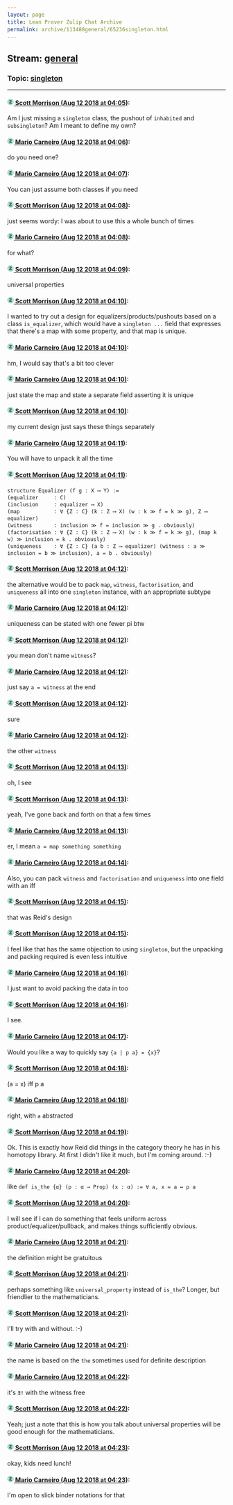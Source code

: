 ```yaml
---
layout: page
title: Lean Prover Zulip Chat Archive 
permalink: archive/113488general/65236singleton.html
---
```


## Stream: [general](index.html)
### Topic: [singleton](65236singleton.html)

---

#### [![Click to go to Zulip](../../assets/img/zulip2.png) Scott Morrison (Aug 12 2018 at 04:05)](https://leanprover.zulipchat.com/#narrow/stream/113488-general/topic/singleton/near/131976871):
Am I just missing a `singleton` class, the pushout of `inhabited` and `subsingleton`? Am I meant to define my own?

#### [![Click to go to Zulip](../../assets/img/zulip2.png) Mario Carneiro (Aug 12 2018 at 04:06)](https://leanprover.zulipchat.com/#narrow/stream/113488-general/topic/singleton/near/131976914):
do you need one?

#### [![Click to go to Zulip](../../assets/img/zulip2.png) Mario Carneiro (Aug 12 2018 at 04:07)](https://leanprover.zulipchat.com/#narrow/stream/113488-general/topic/singleton/near/131976922):
You can just assume both classes if you need

#### [![Click to go to Zulip](../../assets/img/zulip2.png) Scott Morrison (Aug 12 2018 at 04:08)](https://leanprover.zulipchat.com/#narrow/stream/113488-general/topic/singleton/near/131976965):
just seems wordy: I was about to use this a whole bunch of times

#### [![Click to go to Zulip](../../assets/img/zulip2.png) Mario Carneiro (Aug 12 2018 at 04:08)](https://leanprover.zulipchat.com/#narrow/stream/113488-general/topic/singleton/near/131976966):
for what?

#### [![Click to go to Zulip](../../assets/img/zulip2.png) Scott Morrison (Aug 12 2018 at 04:09)](https://leanprover.zulipchat.com/#narrow/stream/113488-general/topic/singleton/near/131976967):
universal properties

#### [![Click to go to Zulip](../../assets/img/zulip2.png) Scott Morrison (Aug 12 2018 at 04:10)](https://leanprover.zulipchat.com/#narrow/stream/113488-general/topic/singleton/near/131976975):
I wanted to try out a design for equalizers/products/pushouts based on a class `is_equalizer`, which would have a `singleton ...` field that expresses that there's a map with some property, and that map is unique.

#### [![Click to go to Zulip](../../assets/img/zulip2.png) Mario Carneiro (Aug 12 2018 at 04:10)](https://leanprover.zulipchat.com/#narrow/stream/113488-general/topic/singleton/near/131977017):
hm, I would say that's a bit too clever

#### [![Click to go to Zulip](../../assets/img/zulip2.png) Mario Carneiro (Aug 12 2018 at 04:10)](https://leanprover.zulipchat.com/#narrow/stream/113488-general/topic/singleton/near/131977020):
just state the map and state a separate field asserting it is unique

#### [![Click to go to Zulip](../../assets/img/zulip2.png) Scott Morrison (Aug 12 2018 at 04:10)](https://leanprover.zulipchat.com/#narrow/stream/113488-general/topic/singleton/near/131977021):
my current design just says these things separately

#### [![Click to go to Zulip](../../assets/img/zulip2.png) Mario Carneiro (Aug 12 2018 at 04:11)](https://leanprover.zulipchat.com/#narrow/stream/113488-general/topic/singleton/near/131977027):
You will have to unpack it all the time

#### [![Click to go to Zulip](../../assets/img/zulip2.png) Scott Morrison (Aug 12 2018 at 04:11)](https://leanprover.zulipchat.com/#narrow/stream/113488-general/topic/singleton/near/131977028):
```
structure Equalizer (f g : X ⟶ Y) :=
(equalizer     : C)
(inclusion     : equalizer ⟶ X)
(map           : ∀ {Z : C} (k : Z ⟶ X) (w : k ≫ f = k ≫ g), Z ⟶ equalizer)
(witness       : inclusion ≫ f = inclusion ≫ g . obviously)
(factorisation : ∀ {Z : C} (k : Z ⟶ X) (w : k ≫ f = k ≫ g), (map k w) ≫ inclusion = k . obviously)
(uniqueness    : ∀ {Z : C} (a b : Z ⟶ equalizer) (witness : a ≫ inclusion = b ≫ inclusion), a = b . obviously)
```

#### [![Click to go to Zulip](../../assets/img/zulip2.png) Scott Morrison (Aug 12 2018 at 04:12)](https://leanprover.zulipchat.com/#narrow/stream/113488-general/topic/singleton/near/131977072):
the alternative would be to pack `map`, `witness`, `factorisation`, and `uniqueness` all into one `singleton` instance, with an appropriate subtype

#### [![Click to go to Zulip](../../assets/img/zulip2.png) Mario Carneiro (Aug 12 2018 at 04:12)](https://leanprover.zulipchat.com/#narrow/stream/113488-general/topic/singleton/near/131977073):
uniqueness can be stated with one fewer pi btw

#### [![Click to go to Zulip](../../assets/img/zulip2.png) Scott Morrison (Aug 12 2018 at 04:12)](https://leanprover.zulipchat.com/#narrow/stream/113488-general/topic/singleton/near/131977075):
you mean don't name `witness`?

#### [![Click to go to Zulip](../../assets/img/zulip2.png) Mario Carneiro (Aug 12 2018 at 04:12)](https://leanprover.zulipchat.com/#narrow/stream/113488-general/topic/singleton/near/131977076):
just say `a = witness` at the end

#### [![Click to go to Zulip](../../assets/img/zulip2.png) Scott Morrison (Aug 12 2018 at 04:12)](https://leanprover.zulipchat.com/#narrow/stream/113488-general/topic/singleton/near/131977077):
sure

#### [![Click to go to Zulip](../../assets/img/zulip2.png) Mario Carneiro (Aug 12 2018 at 04:12)](https://leanprover.zulipchat.com/#narrow/stream/113488-general/topic/singleton/near/131977078):
the other `witness`

#### [![Click to go to Zulip](../../assets/img/zulip2.png) Scott Morrison (Aug 12 2018 at 04:13)](https://leanprover.zulipchat.com/#narrow/stream/113488-general/topic/singleton/near/131977083):
oh, I see

#### [![Click to go to Zulip](../../assets/img/zulip2.png) Scott Morrison (Aug 12 2018 at 04:13)](https://leanprover.zulipchat.com/#narrow/stream/113488-general/topic/singleton/near/131977084):
yeah, I've gone back and forth on that a few times

#### [![Click to go to Zulip](../../assets/img/zulip2.png) Mario Carneiro (Aug 12 2018 at 04:13)](https://leanprover.zulipchat.com/#narrow/stream/113488-general/topic/singleton/near/131977085):
er, I mean `a = map something something`

#### [![Click to go to Zulip](../../assets/img/zulip2.png) Mario Carneiro (Aug 12 2018 at 04:14)](https://leanprover.zulipchat.com/#narrow/stream/113488-general/topic/singleton/near/131977125):
Also, you can pack `witness` and `factorisation` and `uniqueness` into one field with an iff

#### [![Click to go to Zulip](../../assets/img/zulip2.png) Scott Morrison (Aug 12 2018 at 04:15)](https://leanprover.zulipchat.com/#narrow/stream/113488-general/topic/singleton/near/131977133):
that was Reid's design

#### [![Click to go to Zulip](../../assets/img/zulip2.png) Scott Morrison (Aug 12 2018 at 04:15)](https://leanprover.zulipchat.com/#narrow/stream/113488-general/topic/singleton/near/131977136):
I feel like that has the same objection to using `singleton`, but the unpacking and packing required is even less intuitive

#### [![Click to go to Zulip](../../assets/img/zulip2.png) Mario Carneiro (Aug 12 2018 at 04:16)](https://leanprover.zulipchat.com/#narrow/stream/113488-general/topic/singleton/near/131977141):
I just want to avoid packing the data in too

#### [![Click to go to Zulip](../../assets/img/zulip2.png) Scott Morrison (Aug 12 2018 at 04:16)](https://leanprover.zulipchat.com/#narrow/stream/113488-general/topic/singleton/near/131977181):
I see.

#### [![Click to go to Zulip](../../assets/img/zulip2.png) Mario Carneiro (Aug 12 2018 at 04:17)](https://leanprover.zulipchat.com/#narrow/stream/113488-general/topic/singleton/near/131977190):
Would you like a way to quickly say `{a | p a} = {x}`?

#### [![Click to go to Zulip](../../assets/img/zulip2.png) Scott Morrison (Aug 12 2018 at 04:18)](https://leanprover.zulipchat.com/#narrow/stream/113488-general/topic/singleton/near/131977238):
(a = x) iff p a

#### [![Click to go to Zulip](../../assets/img/zulip2.png) Mario Carneiro (Aug 12 2018 at 04:18)](https://leanprover.zulipchat.com/#narrow/stream/113488-general/topic/singleton/near/131977245):
right, with `a` abstracted

#### [![Click to go to Zulip](../../assets/img/zulip2.png) Scott Morrison (Aug 12 2018 at 04:19)](https://leanprover.zulipchat.com/#narrow/stream/113488-general/topic/singleton/near/131977257):
Ok. This is exactly how Reid did things in the category theory he has in his homotopy library. At first I didn't like it much, but I'm coming around. :-)

#### [![Click to go to Zulip](../../assets/img/zulip2.png) Mario Carneiro (Aug 12 2018 at 04:20)](https://leanprover.zulipchat.com/#narrow/stream/113488-general/topic/singleton/near/131977315):
like `def is_the {α} (p : α → Prop) (x : α) := ∀ a, x = a ↔ p a`

#### [![Click to go to Zulip](../../assets/img/zulip2.png) Scott Morrison (Aug 12 2018 at 04:20)](https://leanprover.zulipchat.com/#narrow/stream/113488-general/topic/singleton/near/131977316):
I will see if I can do something that feels uniform across product/equalizer/pullback, and makes things sufficiently obvious.

#### [![Click to go to Zulip](../../assets/img/zulip2.png) Mario Carneiro (Aug 12 2018 at 04:21)](https://leanprover.zulipchat.com/#narrow/stream/113488-general/topic/singleton/near/131977326):
the definition might be gratuitous

#### [![Click to go to Zulip](../../assets/img/zulip2.png) Scott Morrison (Aug 12 2018 at 04:21)](https://leanprover.zulipchat.com/#narrow/stream/113488-general/topic/singleton/near/131977330):
perhaps something like `universal_property` instead of `is_the`? Longer, but friendlier to the mathematicians.

#### [![Click to go to Zulip](../../assets/img/zulip2.png) Scott Morrison (Aug 12 2018 at 04:21)](https://leanprover.zulipchat.com/#narrow/stream/113488-general/topic/singleton/near/131977332):
I'll try with and without. :-)

#### [![Click to go to Zulip](../../assets/img/zulip2.png) Mario Carneiro (Aug 12 2018 at 04:21)](https://leanprover.zulipchat.com/#narrow/stream/113488-general/topic/singleton/near/131977336):
the name is based on the `the` sometimes used for definite description

#### [![Click to go to Zulip](../../assets/img/zulip2.png) Mario Carneiro (Aug 12 2018 at 04:22)](https://leanprover.zulipchat.com/#narrow/stream/113488-general/topic/singleton/near/131977379):
it's `∃!` with the witness free

#### [![Click to go to Zulip](../../assets/img/zulip2.png) Scott Morrison (Aug 12 2018 at 04:22)](https://leanprover.zulipchat.com/#narrow/stream/113488-general/topic/singleton/near/131977385):
Yeah; just a note that this is how you talk about universal properties will be good enough for the mathematicians.

#### [![Click to go to Zulip](../../assets/img/zulip2.png) Scott Morrison (Aug 12 2018 at 04:23)](https://leanprover.zulipchat.com/#narrow/stream/113488-general/topic/singleton/near/131977390):
okay, kids need lunch!

#### [![Click to go to Zulip](../../assets/img/zulip2.png) Mario Carneiro (Aug 12 2018 at 04:23)](https://leanprover.zulipchat.com/#narrow/stream/113488-general/topic/singleton/near/131977396):
I'm open to slick binder notations for that

